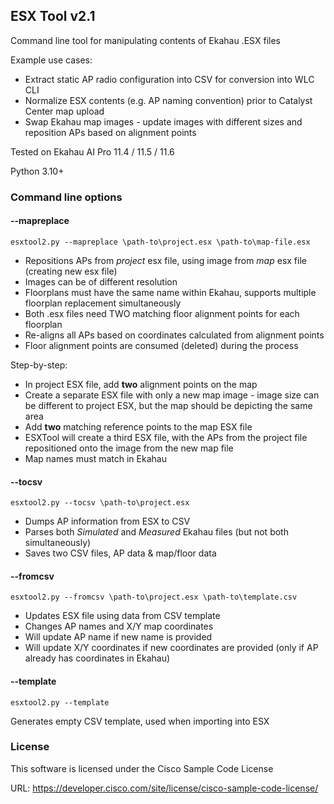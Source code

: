 ## ESX Tool v2.1
Command line tool for manipulating contents of Ekahau .ESX files

Example use cases:

- Extract static AP radio configuration into CSV for conversion into WLC CLI
- Normalize ESX contents (e.g. AP naming convention) prior to Catalyst Center map upload
- Swap Ekahau map images - update images with different sizes and reposition APs based on alignment points

Tested on Ekahau AI Pro 11.4 / 11.5 / 11.6

Python 3.10+

### Command line options

#### --mapreplace
```
esxtool2.py --mapreplace \path-to\project.esx \path-to\map-file.esx
```
- Repositions APs from _project_ esx file, using image from _map_ esx file (creating new esx file)
- Images can be of different resolution
- Floorplans must have the same name within Ekahau, supports multiple floorplan replacement simultaneously
- Both .esx files need TWO matching floor alignment points for each floorplan
- Re-aligns all APs based on coordinates calculated from alignment points
- Floor alignment points are consumed (deleted) during the process

Step-by-step:
- In project ESX file, add **two** alignment points on the map
- Create a separate ESX file with only a new map image - image size can be different to project ESX, but the map should be depicting the same area
- Add **two** matching reference points to the map ESX file
- ESXTool will create a third ESX file, with the APs from the project file repositioned onto the image from the new map file
- Map names must match in Ekahau

#### --tocsv
```
esxtool2.py --tocsv \path-to\project.esx
```
- Dumps AP information from ESX to CSV
- Parses both _Simulated_ and _Measured_ Ekahau files (but not both simultaneously)
- Saves two CSV files, AP data & map/floor data

#### --fromcsv
```
esxtool2.py --fromcsv \path-to\project.esx \path-to\template.csv
```
- Updates ESX file using data from CSV template
- Changes AP names and X/Y map coordinates
- Will update AP name if new name is provided
- Will update X/Y coordinates if new coordinates are provided (only if AP already has coordinates in Ekahau)

#### --template
```
esxtool2.py --template
```
Generates empty CSV template, used when importing into ESX

### License

This software is licensed under the Cisco Sample Code License

URL: https://developer.cisco.com/site/license/cisco-sample-code-license/
